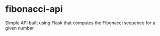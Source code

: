 # fibonacci-api
Simple API built using Flask that computes the Fibonacci sequence for a given number
